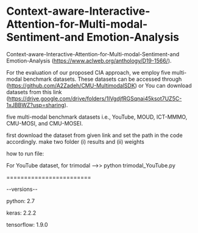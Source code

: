 # Context-aware-Interactive-Attention-for-Multi-modal-Sentiment-and Emotion-Analysis 
Context-aware-Interactive-Attention-for-Multi-modal-Sentiment-and Emotion-Analysis (https://www.aclweb.org/anthology/D19-1566/).

For the evaluation of our proposed CIA approach, we employ five multi-modal benchmark datasets. These datasets can be accessed through (https://github.com/A2Zadeh/CMU-MultimodalSDK) or You can download datasets from this link (https://drive.google.com/drive/folders/1IVgdjfRGSqnai45ksot7UZ5C-1xJBBWZ?usp=sharing).

five multi-modal benchmark datasets i.e., YouTube, MOUD, ICT-MMMO, CMU-MOSI, and CMU-MOSEI.

first download the dataset from given link and set the path in the code accordingly.
make two folder (i) results and (ii) weights

how to run file:

For YouTube dataset, for trimodal -->> python trimodal_YouTube.py

========================

--versions--

python: 2.7

keras: 2.2.2

tensorflow: 1.9.0
